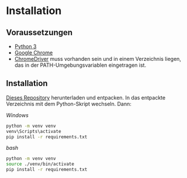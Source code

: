 # Installation

## Voraussetzungen
- [Python 3](https://www.python.org/)
- [Google Chrome](https://www.google.de/chrome/)
- [ChromeDriver](http://chromedriver.chromium.org/) muss vorhanden sein und in einem Verzeichnis liegen, das in der PATH-Umgebungsvariablen eingetragen ist.

## Installation
[Dieses Repository](https://github.com/zigellsn/jwmReportDownloader/archive/master.zip) herunterladen und entpacken. In das entpackte Verzeichnis mit dem Python-Skript wechseln. Dann:

*Windows*
```bash
python -m venv venv
venv\Scripts\activate
pip install -r requirements.txt
```

*bash*
```bash
python -m venv venv
source ./venv/bin/activate
pip install -r requirements.txt
```